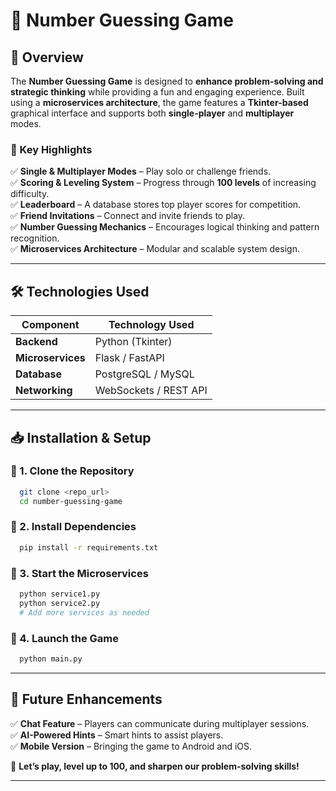 # 🎯 Number Guessing Game 

## 📌 Overview  
The **Number Guessing Game** is designed to **enhance problem-solving and strategic thinking** while providing a fun and engaging experience. Built using a **microservices architecture**, the game features a **Tkinter-based** graphical interface and supports both **single-player** and **multiplayer** modes.  

### 🚀 Key Highlights  
✅ **Single & Multiplayer Modes** – Play solo or challenge friends.  
✅ **Scoring & Leveling System** – Progress through **100 levels** of increasing difficulty.  
✅ **Leaderboard** – A database stores top player scores for competition.  
✅ **Friend Invitations** – Connect and invite friends to play.  
✅ **Number Guessing Mechanics** – Encourages logical thinking and pattern recognition.  
✅ **Microservices Architecture** – Modular and scalable system design.  

---

## 🛠️ Technologies Used  
| Component         | Technology Used       |
|------------------|----------------------|
| **Backend**       | Python (Tkinter)      |
| **Microservices** | Flask / FastAPI       |
| **Database**      | PostgreSQL / MySQL    |
| **Networking**    | WebSockets / REST API |

---

## 📥 Installation & Setup  

### 🔹 1. Clone the Repository  
```sh
  git clone <repo_url>
  cd number-guessing-game
```

### 🔹 2. Install Dependencies  
```sh
  pip install -r requirements.txt
```

### 🔹 3. Start the Microservices  
```sh
  python service1.py  
  python service2.py  
  # Add more services as needed
```

### 🔹 4. Launch the Game  
```sh
  python main.py
```

---

## 🔮 Future Enhancements  
✅ **Chat Feature** – Players can communicate during multiplayer sessions.  
✅ **AI-Powered Hints** – Smart hints to assist players.  
✅ **Mobile Version** – Bringing the game to Android and iOS.  

🎉 **Let’s play, level up to 100, and sharpen our problem-solving skills!**  

---

